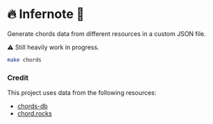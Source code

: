 # 🔥 Infernote 🎵

Generate chords data from different resources in a custom JSON file.

⚠️ Still heavily work in progress.

```bash
make chords
```

### Credit

This project uses data from the following resources:

- [chords-db](https://github.com/tombatossals/chords-db)
- [chord.rocks](https://chord.rocks)
